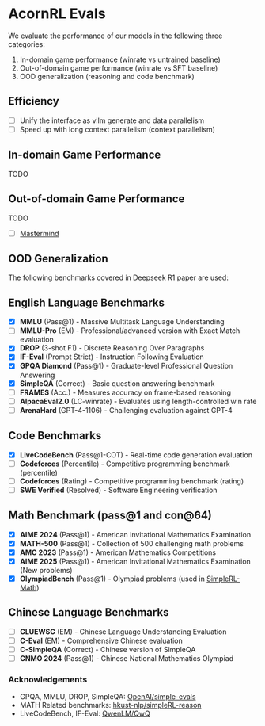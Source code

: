 # AcornRL Evals
We evaluate the performance of our models in the following three categories:
1. In-domain game performance (winrate vs untrained baseline)
2. Out-of-domain game performance (winrate vs SFT baseline)
3. OOD generalization (reasoning and code benchmark)
   
## Efficiency
- [ ] Unify the interface as vllm generate and data parallelism
- [ ] Speed up with long context parallelism (context parallelism)

## In-domain Game Performance
TODO
## Out-of-domain Game Performance
TODO
- [ ] [Mastermind](https://openreview.net/forum?id=H4donosutm)

## OOD Generalization
The following benchmarks covered in Deepseek R1 paper are used:
## English Language Benchmarks
- [X] **MMLU** (Pass@1) - Massive Multitask Language Understanding
- [ ] **MMLU-Pro** (EM) - Professional/advanced version with Exact Match evaluation
- [X] **DROP** (3-shot F1) - Discrete Reasoning Over Paragraphs
- [X] **IF-Eval** (Prompt Strict) - Instruction Following Evaluation
- [X] **GPQA Diamond** (Pass@1) - Graduate-level Professional Question Answering
- [X] **SimpleQA** (Correct) - Basic question answering benchmark
- [ ] **FRAMES** (Acc.) - Measures accuracy on frame-based reasoning
- [ ] **AlpacaEval2.0** (LC-winrate) - Evaluates using length-controlled win rate
- [ ] **ArenaHard** (GPT-4-1106) - Challenging evaluation against GPT-4

## Code Benchmarks
- [X] **LiveCodeBench** (Pass@1-COT) - Real-time code generation evaluation
- [ ] **Codeforces** (Percentile) - Competitive programming benchmark (percentile)
- [ ] **Codeforces** (Rating) - Competitive programming benchmark (rating)
- [ ] **SWE Verified** (Resolved) - Software Engineering verification

## Math Benchmark (pass@1 and con@64)
- [X] **AIME 2024** (Pass@1) - American Invitational Mathematics Examination
- [X] **MATH-500** (Pass@1) - Collection of 500 challenging math problems
- [X] **AMC 2023** (Pass@1) - American Mathematics Competitions
- [X] **AIME 2025** (Pass@1) - American Invitational Mathematics Examination (New problems)
- [X] **OlympiadBench** (Pass@1) - Olympiad problems (used in [SimpleRL-Math](https://github.com/hkust-nlp/simpleRL-reason/tree/main))

## Chinese Language Benchmarks
- [ ] **CLUEWSC** (EM) - Chinese Language Understanding Evaluation
- [ ] **C-Eval** (EM) - Comprehensive Chinese evaluation
- [ ] **C-SimpleQA** (Correct) - Chinese version of SimpleQA
- [ ] **CNMO 2024** (Pass@1) - Chinese National Mathematics Olympiad

### Acknowledgements
- GPQA, MMLU, DROP, SimpleQA: [OpenAI/simple-evals](https://github.com/openai/simple-evals)
- MATH Related benchmarks: [hkust-nlp/simpleRL-reason](https://github.com/hkust-nlp/simpleRL-reason)
- LiveCodeBench, IF-Eval: [QwenLM/QwQ](https://github.com/QwenLM/QwQ/tree/main/eval)